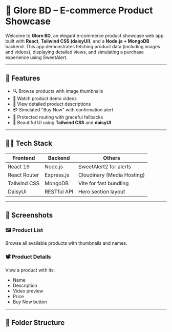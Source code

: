 # 🛒 Glore BD – E-commerce Product Showcase

Welcome to **Glore BD**, an elegant e-commerce product showcase web app built with **React**, **Tailwind CSS (daisyUI)**, and a **Node.js + MongoDB** backend. This app demonstrates fetching product data (including images and videos), displaying detailed views, and simulating a purchase experience using SweetAlert.

---

## 🚀 Features

- 🔍 Browse products with image thumbnails
- 🎥 Watch product demo videos
- 📝 View detailed product descriptions
- 💳 Simulated "Buy Now" with confirmation alert
- 🔐 Protected routing with graceful fallbacks
- 🎨 Beautiful UI using **Tailwind CSS** and **daisyUI**

---

## 🧑‍💻 Tech Stack

| Frontend        | Backend        | Others              |
|-----------------|----------------|----------------------|
| React 19        | Node.js        | SweetAlert2 for alerts |
| React Router    | Express.js     | Cloudinary (Media Hosting) |
| Tailwind CSS    | MongoDB        | Vite for fast bundling |
| DaisyUI         | RESTful API    | Hero section layout  |

---

## 📸 Screenshots

### 🖼 Product List
Browse all available products with thumbnails and names.

### 📽 Product Details
View a product with its:
- Name
- Description
- Video preview
- Price
- Buy Now button

---

## 📁 Folder Structure

